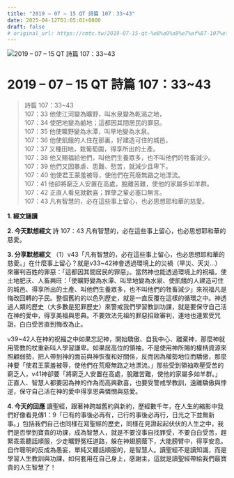 ```yaml
---
title: "2019 – 07 – 15 QT 詩篇 107：33~43"
date: 2025-04-12T01:05:01+0800
draft: false
# original_url: https://cmtc.tw/2019-07-15-qt-%e8%a9%a9%e7%af%87-107%ef%bc%9a3343
---
```


![2019 – 07 – 15 QT 詩篇 107：33\~43](/images/qt.jpg   "2019 – 07 – 15 QT 詩篇 107：33\~43")

# 2019 – 07 – 15 QT 詩篇 107：33\~43

> 詩篇 107：33\~43  
> 107：33 他使江河變為曠野，叫水泉變為乾渴之地，  
> 107：34 使肥地變為鹼地；這都因其間居民的罪惡。  
> 107：35 他使曠野變為水潭，叫旱地變為水泉。  
> 107：36 他使飢餓的人住在那裏，好建造可住的城邑，  
> 107：37 又種田地，栽葡萄園，得享所出的土產。  
> 107：38 他又賜福給他們，叫他們生養眾多，也不叫他們的牲畜減少。  
> 107：39 他們又因暴虐、患難、愁苦，就減少且卑下。  
> 107：40 他使君王蒙羞被辱，使他們在荒廢無路之地漂流。  
> 107：41 他卻將窮乏人安置在高處，脫離苦難，使他的家屬多如羊群。  
> 107：42 正直人看見就歡喜；罪孽之輩必塞口無言。  
> 107：43 凡有智慧的，必在這些事上留心，也必思想耶和華的慈愛。

**1. 經文誦讀**

**2.  今天默想經文**
詩 107：43 凡有智慧的，必在這些事上留心，也必思想耶和華的慈愛。

**3. 分享默想經文**
（1）v43「凡有智慧的，必在這些事上留心，也必思想耶和華的慈愛。」在什麼事上留心？就是v33\~42神會透過環境上的災禍（旱災、天災…）來審判百姓的罪惡：「這都因其間居民的罪惡」。當然神也能透過環境上的祝福，使土地肥沃、人畜興旺：「使曠野變為水潭、叫旱地變為水泉、使飢餓的人建造可住的城邑、得享所出的土產、叫他們生養眾多，也不叫他們的牲畜減少」來祝福凡是悔改回轉的子民。整個舊約的以色列歷史，就是一直反覆在這樣的循環之中。神透過人類的歷史（大多數是犯罪歷史）來警戒我們學習教訓功課，就是要保守自己活在神的愛中，得享美福與恩典。不要效法先祖的罪惡招致審判，連地也連累受咒詛，白白受苦直到悔改為止。

v39\~42人在神的祝福之中如果忘記神，開始驕傲、自我中心、離棄神，那麼神就用管教的杖重新叫人學習謙卑。如果居高位的領袖，不是使用神所賜的權柄資源來照顧弱勢，把人帶到神的面前與神恢復和好關係，反而因為權勢地位而驕傲，那麼神要「使君王蒙羞被辱，使他們在荒廢無路之地漂流。」那些受到領袖欺壓受苦的窮乏人，v41神卻要「將窮乏人安置在高處，脫離苦難，使他的家屬多如羊群。」正直人、智慧人都要因為神的作為而高興歡喜，也要受警戒學教訓，遠離驕傲與悖逆，保守自己活在神的愛中得享恩典憐憫與慈愛。

**4. 今天的回應**
讀聖經，跟著神跨越舊約與新約，歷經數千年，在人生的縮影中我們好像看見傳1：9「已有的事後必再有，已行的事後必再行，日光之下並無新事。」包括我們自己也同樣在寫聖經的歷史，同樣在見證起起伏伏的人生之中，我們是否學到寶貴的功課，成為智慧人，就是不要沒事自找罪受，不要白白受苦，趕緊乖乖聽話順服，少走曠野冤枉道路，躲在神翅膀蔭下，大能膀臂中，得享安息。自作聰明的反成為愚妄，單純又聽話順服的，是智慧人。讀聖經不是讀知識，而是學習人生教訓與功課，如何套用在自己身上，感謝主，這就是讀聖經帶給我們最寶貴的人生智慧了！
